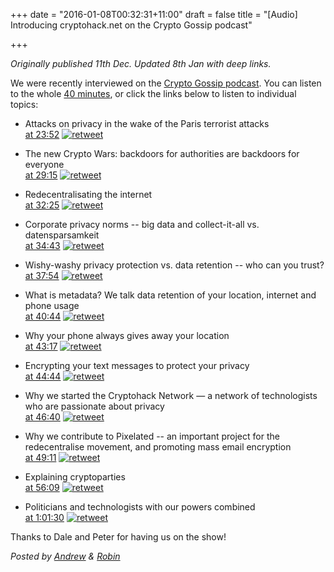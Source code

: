+++
date = "2016-01-08T00:32:31+11:00"
draft = false
title = "[Audio] Introducing cryptohack.net on the Crypto Gossip podcast"

+++

*Originally published 11th Dec. Updated 8th Jan with deep links.*

We were recently interviewed on the [Crypto Gossip podcast](http://cryptogoss.com/). You can listen to the whole [40 minutes](https://soundcloud.com/cryptogoss/cryptogoss-15-9dec2015#t=23:52), or click the links below to listen to individual topics:

* Attacks on privacy in the wake of the Paris terrorist attacks  
[at 23:52](https://soundcloud.com/cryptogoss/cryptogoss-15-9dec2015#t=23:52) [![retweet](/images/retweet.svg)](https://twitter.com/intent/retweet?tweet_id=676922241968377856)

* The new Crypto Wars: backdoors for authorities are backdoors for everyone  
[at 29:15](https://soundcloud.com/cryptogoss/cryptogoss-15-9dec2015#t=29:15) [![retweet](/images/retweet.svg)](https://twitter.com/intent/retweet?tweet_id=676938569483550720)

* Redecentralisating the internet  
[at 32:25](https://soundcloud.com/cryptogoss/cryptogoss-15-9dec2015#t=32:25) [![retweet](/images/retweet.svg)](https://twitter.com/intent/retweet?tweet_id=677001480100954112)

* Corporate privacy norms -- big data and collect-it-all vs. datensparsamkeit  
[at 34:43](https://soundcloud.com/cryptogoss/cryptogoss-15-9dec2015#t=34:43) [![retweet](/images/retweet.svg)](https://twitter.com/intent/retweet?tweet_id=677269849198960640)

* Wishy-washy privacy protection vs. data retention -- who can you trust?    
[at 37:54](https://soundcloud.com/cryptogoss/cryptogoss-15-9dec2015#t=37:54) [![retweet](/images/retweet.svg)](https://twitter.com/intent/retweet?tweet_id=677300962034233345)

* What is metadata? We talk data retention of your location, internet and phone usage   
[at 40:44](https://soundcloud.com/cryptogoss/cryptogoss-15-9dec2015#t=40:44) [![retweet](/images/retweet.svg)](https://twitter.com/intent/retweet?tweet_id=677363860798496768)

* Why your phone always gives away your location  
[at 43:17](https://soundcloud.com/cryptogoss/cryptogoss-15-9dec2015#t=43:17) [![retweet](/images/retweet.svg)](https://twitter.com/intent/retweet?tweet_id=679199644161736704)

* Encrypting your text messages to protect your privacy  
[at 44:44](https://soundcloud.com/cryptogoss/cryptogoss-15-9dec2015#t=44:44) [![retweet](/images/retweet.svg)](https://twitter.com/intent/retweet?tweet_id=679206012927119360)

* Why we started the Cryptohack Network — a network of technologists who are passionate about privacy   
[at 46:40](https://soundcloud.com/cryptogoss/cryptogoss-15-9dec2015#t=46:40) [![retweet](/images/retweet.svg)](https://twitter.com/intent/retweet?tweet_id=679227895139590144)

* Why we contribute to Pixelated -- an important project for the redecentralise movement, and promoting mass email encryption  
[at 49:11](https://soundcloud.com/cryptogoss/cryptogoss-15-9dec2015#t=49:11) [![retweet](/images/retweet.svg)](https://twitter.com/intent/retweet?tweet_id=679415371284111360)

* Explaining cryptoparties  
[at 56:09](https://soundcloud.com/cryptogoss/cryptogoss-15-9dec2015#t=56:09) [![retweet](/images/retweet.svg)](https://twitter.com/intent/retweet?tweet_id=685207302287183873)

* Politicians and technologists with our powers combined  
[at 1:01:30](https://soundcloud.com/cryptogoss/cryptogoss-15-9dec2015#t=1:01:30) [![retweet](/images/retweet.svg)](https://twitter.com/intent/retweet?tweet_id=685266933571170304)


Thanks to Dale and Peter for having us on the show!

*Posted by [Andrew](https://twitter.com/whereismytaco) & [Robin](http://robindoherty.com)*
